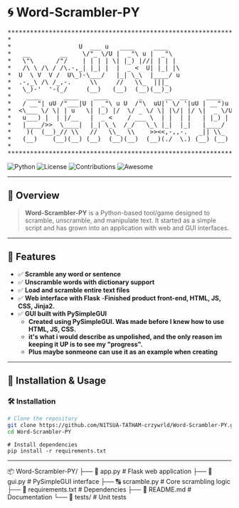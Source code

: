 # 🌀 Word-Scrambler-PY 

<pre>
*******************************************************************************************
*                                                                                         *
*                  U  ___ u   ____     ____                                               *
*   __        __    \/"_ \/U |  _"\ u |  _"\                                              *
*   \"\      /"/    | | | | \| |_) |//| | | |                                             *
*   /\ \ /\ / /\.-,_| |_| |  |  _ <  U| |_| |\                                            *
*  U  \ V  V /  U\_)-\___/   |_| \_\  |____/ u                                            *
*  .-,_\ /\ /_,-.     \\     //   \\_  |||_                                               *
*   \_)-'  '-(_/     (__)   (__)  (__)(__)_)                                              *
*    ____      ____    ____        _      __  __     ____     _     U _____ u   ____      *
*   / __"| uU /"___|U |  _"\ u U  /"\  uU|' \/ '|uU | __")u  |"|    \| ___"|/U |  _"\ u   *
*  <\___ \/ \| | u   \| |_) |/  \/ _ \/ \| |\/| |/ \|  _ \/U | | u   |  _|"   \| |_) |/   *
*   u___) |  | |/__   |  _ <    / ___ \  | |  | |   | |_) | \| |/__  | |___    |  _ <     *
*   |____/>>  \____|  |_| \_\  /_/   \_\ |_|  |_|   |____/   |_____| |_____|   |_| \_\    *
*    )(  (__)_// \\   //   \\_  \\    >><<,-,,-.   _|| \\_   //  \\  <<   >>   //   \\_   *
*   (__)    (__)(__) (__)  (__)(__)  (__)(./  \.) (__) (__) (_")("_)(__) (__) (__)  (__)  *
*                                                                                         *
*******************************************************************************************
</pre>

![Python](https://img.shields.io/badge/Python-3.x-blue?style=for-the-badge)
![License](https://img.shields.io/badge/License-MIT-green?style=for-the-badge)
![Contributions](https://img.shields.io/badge/Contributions-Welcome-brightgreen?style=for-the-badge)
![Awesome](https://img.shields.io/badge/Awesome-100%25-purple?style=for-the-badge)

---

## 📌 Overview

> **Word-Scrambler-PY** is a Python-based tool/game designed to scramble, unscramble, and manipulate text. It started as a simple script and has grown into an application with web and GUI interfaces.

---

## 🌟 Features

- ✅ **Scramble any word or sentence**
- ✅ **Unscramble words with dictionary support**
- ✅ **Load and scramble entire text files**
- ✅ **Web interface with Flask**
  -**Finished product front-end, HTML, JS, CSS, Jinja2.**
- ✅ **GUI built with PySimpleGUI**
  - **Created using PySimpleGUI. Was made before I knew how to use HTML, JS, CSS.**  
  - **it's what i would describe as unpolished, and the only reason im keeping it UP is to see my "progress".**  
  - **Plus maybe sonmeone can use it as an example when creating** 
---

## 🚀 Installation & Usage

### 🛠 Installation
```bash
# Clone the repository
git clone https://github.com/N1TSUA-TATHAM-crzywrld/Word-Scrambler-PY.git
cd Word-Scrambler-PY
```
```
# Install dependencies
pip install -r requirements.txt
```
---

📦 Word-Scrambler-PY/
├── 📂 app.py          # Flask web application
├── 🎨 gui.py          # PySimpleGUI interface
├── 🔠 scramble.py     # Core scrambling logic
├── 📜 requirements.txt # Dependencies
├── 📖 README.md       # Documentation
└── 🧪 tests/          # Unit tests

